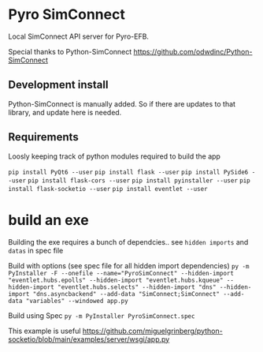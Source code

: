 # Pyro SimConnect

Local SimConnect API server for Pyro-EFB. 

Special thanks to Python-SimConnect
https://github.com/odwdinc/Python-SimConnect


## Development install

Python-SimConnect is manually added. So if there are updates to that library, and update here is needed.

## Requirements

Loosly keeping track of python modules required to build the app

`pip install PyQt6 --user`
`pip install flask --user`
`pip install PySide6 --user`
`pip install flask-cors --user`
`pip install pyinstaller --user`
`pip install flask-socketio --user`
`pip install eventlet --user`

# build an exe

Building the exe requires a bunch of dependcies.. see `hidden imports` and `datas` in spec file


Build with options (see spec file for all hidden import dependencies)
`py -m PyInstaller -F --onefile --name="PyroSimConnect" --hidden-import "eventlet.hubs.epolls" --hidden-import "eventlet.hubs.kqueue" --hidden-import "eventlet.hubs.selects" --hidden-import "dns" --hidden-import "dns.asyncbackend" --add-data "SimConnect;SimConnect" --add-data "variables" --windowed app.py`

Build using Spec
`py -m PyInstaller PyroSimConnect.spec`

This example is useful
https://github.com/miguelgrinberg/python-socketio/blob/main/examples/server/wsgi/app.py